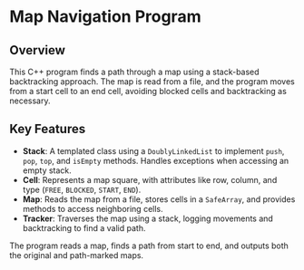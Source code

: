 # Map Navigation Program

## Overview
This C++ program finds a path through a map using a stack-based backtracking approach. The map is read from a file, and the program moves from a start cell to an end cell, avoiding blocked cells and backtracking as necessary.

## Key Features
- **Stack**: A templated class using a `DoublyLinkedList` to implement `push`, `pop`, `top`, and `isEmpty` methods. Handles exceptions when accessing an empty stack.
- **Cell**: Represents a map square, with attributes like row, column, and type (`FREE`, `BLOCKED`, `START`, `END`).
- **Map**: Reads the map from a file, stores cells in a `SafeArray`, and provides methods to access neighboring cells.
- **Tracker**: Traverses the map using a stack, logging movements and backtracking to find a valid path.

The program reads a map, finds a path from start to end, and outputs both the original and path-marked maps.

